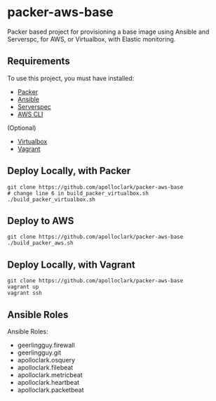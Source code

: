 # packer-aws-base

Packer based project for provisioning a base image using Ansible and Serverspc,
for AWS, or Virtualbox, with Elastic monitoring.

## Requirements

To use this project, you must have installed:
- [Packer](https://www.packer.io/downloads.html)
- [Ansible](http://docs.ansible.com/ansible/latest/intro_installation.html)
- [Serverspec](http://serverspec.org/)
- [AWS CLI](https://docs.aws.amazon.com/cli/latest/userguide/installing.html)

(Optional)
- [Virtualbox](https://www.virtualbox.org/wiki/Downloads)
- [Vagrant](https://www.vagrantup.com/downloads.html)

## Deploy Locally, with Packer
```shell
git clone https://github.com/apolloclark/packer-aws-base
# change line 6 in build_packer_virtualbox.sh
./build_packer_virtualbox.sh
```

## Deploy to AWS
```shell
git clone https://github.com/apolloclark/packer-aws-base
./build_packer_aws.sh
```

## Deploy Locally, with Vagrant
```shell
git clone https://github.com/apolloclark/packer-aws-base
vagrant up
vagrant ssh
```

## Ansible Roles

Ansible Roles:
- geerlingguy.firewall
- geerlingguy.git
- apolloclark.osquery
- apolloclark.filebeat
- apolloclark.metricbeat
- apolloclark.heartbeat
- apolloclark.packetbeat

